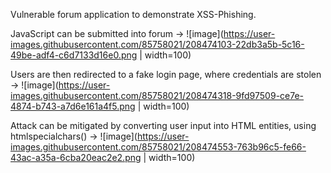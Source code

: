 
Vulnerable forum application to demonstrate XSS-Phishing. 

JavaScript can be submitted into forum ->
![image](https://user-images.githubusercontent.com/85758021/208474103-22db3a5b-5c16-49be-adf4-c6d7133d16e0.png | width=100)



Users are then redirected to a fake login page, where credentials are stolen ->
![image](https://user-images.githubusercontent.com/85758021/208474318-9fd97509-ce7e-4874-b743-a7d6e161a4f5.png | width=100)



Attack can be mitigated by converting user input into HTML entities, using htmlspecialchars() ->
![image](https://user-images.githubusercontent.com/85758021/208474553-763b96c5-fe66-43ac-a35a-6cba20eac2e2.png | width=100)
